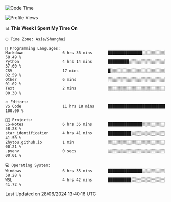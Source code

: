 <!--START_SECTION:waka-->
![Code Time](http://img.shields.io/badge/Code%20Time-1%2C813%20hrs%2027%20mins-blue)

![Profile Views](http://img.shields.io/badge/Profile%20Views-6-blue)

📊 **This Week I Spent My Time On** 

```text
🕑︎ Time Zone: Asia/Shanghai

💬 Programming Languages: 
Markdown                 6 hrs 36 mins       ███████████████░░░░░░░░░░   58.49 % 
Python                   4 hrs 14 mins       █████████░░░░░░░░░░░░░░░░   37.60 % 
CSV                      17 mins             █░░░░░░░░░░░░░░░░░░░░░░░░   02.59 % 
Other                    6 mins              ░░░░░░░░░░░░░░░░░░░░░░░░░   01.02 % 
Text                     2 mins              ░░░░░░░░░░░░░░░░░░░░░░░░░   00.30 % 

🔥 Editors: 
VS Code                  11 hrs 18 mins      █████████████████████████   100.00 % 

🐱‍💻 Projects: 
CS-Notes                 6 hrs 35 mins       ███████████████░░░░░░░░░░   58.28 % 
star_identification      4 hrs 41 mins       ██████████░░░░░░░░░░░░░░░   41.50 % 
Zhytou.github.io         1 min               ░░░░░░░░░░░░░░░░░░░░░░░░░   00.21 % 
.pyenv                   0 secs              ░░░░░░░░░░░░░░░░░░░░░░░░░   00.01 % 

💻 Operating System: 
Windows                  6 hrs 35 mins       ███████████████░░░░░░░░░░   58.28 % 
WSL                      4 hrs 42 mins       ██████████░░░░░░░░░░░░░░░   41.72 % 
```


 Last Updated on 28/06/2024 13:40:16 UTC
<!--END_SECTION:waka-->